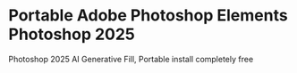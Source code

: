 # Portable Adobe Photoshop Elements Photoshop 2025
Photoshop 2025 AI Generative Fill, Portable install completely free
